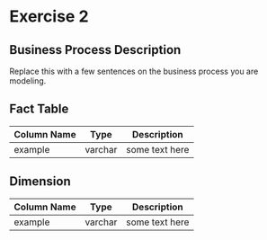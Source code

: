 # Exercise 2

## Business Process Description

Replace this with a few sentences on the business process you are modeling.

## Fact Table

| Column Name | Type | Description |
| --- | --- | --- |
| example | varchar | some text here |

## Dimension

| Column Name | Type | Description |
| --- | --- | --- |
| example | varchar | some text here |
